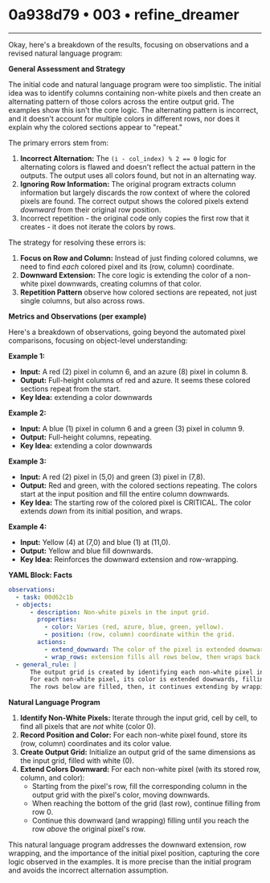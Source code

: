 # 0a938d79 • 003 • refine_dreamer

---
Okay, here's a breakdown of the results, focusing on observations and a revised natural language program:

**General Assessment and Strategy**

The initial code and natural language program were too simplistic. The initial idea was to identify columns containing non-white pixels and then create an alternating pattern of those colors across the entire output grid.  The examples show this isn't the core logic. The alternating pattern is incorrect, and it doesn't account for multiple colors in different rows, nor does it explain why the colored sections appear to "repeat."

The primary errors stem from:

1.  **Incorrect Alternation:** The `(i - col_index) % 2 == 0` logic for alternating colors is flawed and doesn't reflect the actual pattern in the outputs. The output uses all colors found, but not in an alternating way.
2.  **Ignoring Row Information:** The original program extracts column information but largely discards the row context of where the colored pixels are found. The correct output shows the colored pixels extend *downward* from their original row position.
3. Incorrect repetition - the original code only copies the first row that it creates - it does not iterate the colors by rows.

The strategy for resolving these errors is:

1.  **Focus on Row and Column:**  Instead of just finding colored columns, we need to find *each* colored pixel and its (row, column) coordinate.
2.  **Downward Extension:** The core logic is extending the color of a non-white pixel downwards, creating columns of that color.
3. **Repetition Pattern** observe how colored sections are repeated, not just single columns, but also across rows.

**Metrics and Observations (per example)**

Here's a breakdown of observations, going beyond the automated pixel comparisons, focusing on object-level understanding:

**Example 1:**

*   **Input:** A red (2) pixel in column 6, and an azure (8) pixel in column 8.
*   **Output:** Full-height columns of red and azure. It seems these colored sections repeat from the start.
*  **Key Idea:** extending a color downwards

**Example 2:**

*   **Input:** A blue (1) pixel in column 6 and a green (3) pixel in column 9.
*   **Output:** Full-height columns, repeating.
*  **Key Idea:** extending a color downwards

**Example 3:**

*   **Input:**  A red (2) pixel in (5,0) and green (3) pixel in (7,8).
*   **Output:** Red and green, with the colored sections repeating. The colors start at the input position and fill the entire column downwards.
*   **Key Idea:** The starting row of the colored pixel is CRITICAL. The color extends *down* from its initial position, and wraps.

**Example 4:**

*   **Input:** Yellow (4) at (7,0) and blue (1) at (11,0).
*   **Output:** Yellow and blue fill downwards.
*   **Key Idea:** Reinforces the downward extension and row-wrapping.

**YAML Block: Facts**

```yaml
observations:
  - task: 00d62c1b
  - objects:
      - description: Non-white pixels in the input grid.
        properties:
          - color: Varies (red, azure, blue, green, yellow).
          - position: (row, column) coordinate within the grid.
        actions:
          - extend_downward: The color of the pixel is extended downwards, filling the column below it.
          - wrap_rows: extension fills all rows below, then wraps back to row 0 and continues until the input row is reached
  - general_rule: |
      The output grid is created by identifying each non-white pixel in the input grid. 
      For each non-white pixel, its color is extended downwards, filling the rest of its column. 
      The rows below are filled, then, it continues extending by wrapping around to the top of the grid (row 0) and filling down. This continues until the original row of the pixel is reached.
```

**Natural Language Program**

1.  **Identify Non-White Pixels:** Iterate through the input grid, cell by cell, to find all pixels that are *not* white (color 0).
2.  **Record Position and Color:** For each non-white pixel found, store its (row, column) coordinates and its color value.
3.  **Create Output Grid:** Initialize an output grid of the same dimensions as the input grid, filled with white (0).
4.  **Extend Colors Downward:** For each non-white pixel (with its stored row, column, and color):
    *   Starting from the pixel's row, fill the corresponding column in the output grid with the pixel's color, moving downwards.
    *   When reaching the bottom of the grid (last row), continue filling from row 0.
    *   Continue this downward (and wrapping) filling until you reach the row *above* the original pixel's row.

This natural language program addresses the downward extension, row wrapping, and the importance of the initial pixel position, capturing the core logic observed in the examples. It is more precise than the initial program and avoids the incorrect alternation assumption.


